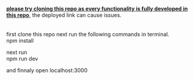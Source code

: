 <b><u>please try cloning this repo as every functionality is fully developed in this repo</u></b>, the deployed link can cause issues.<br><br><br>
first clone this repo next run the following commands in terminal.<br>
npm install <br>

next run<br>
npm run dev<br>

and finnaly open 
localhost:3000
